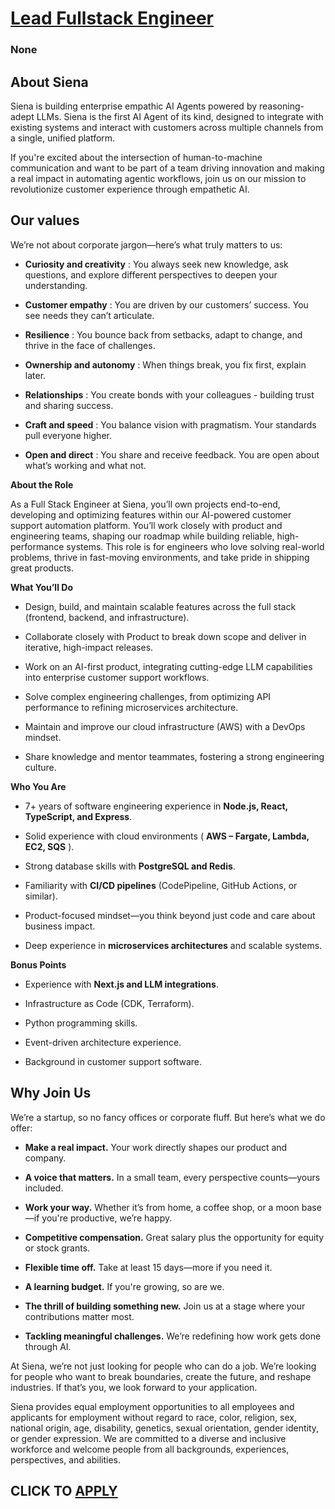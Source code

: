 # [Lead Fullstack Engineer](https://www.remotewlb.com/apply/lead-fullstack-engineer-139258)  
### None  
####  

## **About Siena**

Siena is building enterprise empathic AI Agents powered by reasoning-adept LLMs. Siena is the first AI Agent of its kind, designed to integrate with existing systems and interact with customers across multiple channels from a single, unified platform.

If you're excited about the intersection of human-to-machine communication and want to be part of a team driving innovation and making a real impact in automating agentic workflows, join us on our mission to revolutionize customer experience through empathetic AI.

##  **Our values**

We’re not about corporate jargon—here’s what truly matters to us:

  *  **Curiosity and creativity** : You always seek new knowledge, ask questions, and explore different perspectives to deepen your understanding.

  *  **Customer empathy** : You are driven by our customers’ success. You see needs they can’t articulate.

  *  **Resilience** : You bounce back from setbacks, adapt to change, and thrive in the face of challenges.

  *  **Ownership and autonomy** : When things break, you fix first, explain later.

  *  **Relationships** : You create bonds with your colleagues - building trust and sharing success.

  *  **Craft and speed** : You balance vision with pragmatism. Your standards pull everyone higher.

  *  **Open and direct** : You share and receive feedback. You are open about what’s working and what not.

 **About the Role**

As a Full Stack Engineer at Siena, you’ll own projects end-to-end, developing and optimizing features within our AI-powered customer support automation platform. You’ll work closely with product and engineering teams, shaping our roadmap while building reliable, high-performance systems. This role is for engineers who love solving real-world problems, thrive in fast-moving environments, and take pride in shipping great products.

 **What You’ll Do**

  * Design, build, and maintain scalable features across the full stack (frontend, backend, and infrastructure).

  * Collaborate closely with Product to break down scope and deliver in iterative, high-impact releases.

  * Work on an AI-first product, integrating cutting-edge LLM capabilities into enterprise customer support workflows.

  * Solve complex engineering challenges, from optimizing API performance to refining microservices architecture.

  * Maintain and improve our cloud infrastructure (AWS) with a DevOps mindset.

  * Share knowledge and mentor teammates, fostering a strong engineering culture.

 **Who You Are**

  * 7+ years of software engineering experience in **Node.js, React, TypeScript, and Express**.

  * Solid experience with cloud environments ( **AWS – Fargate, Lambda, EC2, SQS** ).

  * Strong database skills with **PostgreSQL and Redis**.

  * Familiarity with **CI/CD pipelines** (CodePipeline, GitHub Actions, or similar).

  * Product-focused mindset—you think beyond just code and care about business impact.

  * Deep experience in **microservices architectures** and scalable systems.

 **Bonus Points**

  * Experience with **Next.js and LLM integrations**.

  * Infrastructure as Code (CDK, Terraform).

  * Python programming skills.

  * Event-driven architecture experience.

  * Background in customer support software.

##  **Why Join Us**

We’re a startup, so no fancy offices or corporate fluff. But here’s what we do offer:

  *  **Make a real impact.** Your work directly shapes our product and company.

  *  **A voice that matters.** In a small team, every perspective counts—yours included.

  *  **Work your way.** Whether it’s from home, a coffee shop, or a moon base—if you're productive, we’re happy.

  *  **Competitive compensation.** Great salary plus the opportunity for equity or stock grants.

  *  **Flexible time off.** Take at least 15 days—more if you need it.

  *  **A learning budget.** If you're growing, so are we.

  *  **The thrill of building something new.** Join us at a stage where your contributions matter most.

  *  **Tackling meaningful challenges.** We’re redefining how work gets done through AI.

At Siena, we’re not just looking for people who can do a job. We’re looking for people who want to break boundaries, create the future, and reshape industries. If that’s you, we look forward to your application.

Siena provides equal employment opportunities to all employees and applicants for employment without regard to race, color, religion, sex, national origin, age, disability, genetics, sexual orientation, gender identity, or gender expression. We are committed to a diverse and inclusive workforce and welcome people from all backgrounds, experiences, perspectives, and abilities.

  
## CLICK TO [APPLY](https://www.remotewlb.com/apply/lead-fullstack-engineer-139258)

